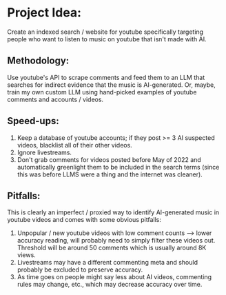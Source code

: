 # Project Idea:
Create an indexed search / website for youtube specifically targeting people who want to listen to music on youtube that isn't made with AI.
## Methodology:
Use youtube's API to scrape comments and feed them to an LLM that searches for indirect evidence that the music is AI-generated. Or, maybe, train my own custom LLM using hand-picked examples of youtube comments and accounts / videos.
## Speed-ups:
1. Keep a database of youtube accounts; if they post >= 3 AI suspected videos, blacklist all of their other videos.
2. Ignore livestreams.
3. Don't grab comments for videos posted before May of 2022 and automatically greenlight them to be included in the search terms (since this was before LLMS were a thing and the internet was cleaner).
## Pitfalls:
This is clearly an imperfect / proxied way to identify AI-generated music in youtube videos and comes with some obvious pitfalls:
1. Unpopular / new youtube videos with low comment counts --> lower accuracy reading, will probably need to simply filter these videos out. Threshold will be around 50 comments which is usually around 8K views.
2. Livestreams may have a different commenting meta and should probably be excluded to preserve accuracy.
3. As time goes on people might say less about AI videos, commenting rules may change, etc., which may decrease accuracy over time.
